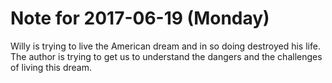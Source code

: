 # Note for 2017-06-19 (Monday)

Willy is trying to live the American dream and in so doing destroyed his life. The author is trying to get us to understand the dangers and the challenges of living this dream.
